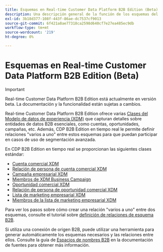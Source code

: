 ```yaml
---
title: Esquemas en Real-time Customer Data Platform B2B Edition (Beta)
description: Una descripción general de la función de los esquemas del Modelo de datos de experiencia (XDM) en Real-time Customer Data Platform B2B Edition.
exl-id: 3b18d377-108f-443f-86ae-dc7537cf9013
source-git-commit: 6f421a8ae77318ca2598d640cf7e27ea485ec9db
workflow-type: tm+mt
source-wordcount: '219'
ht-degree: 0%

---
```


# Esquemas en Real-time Customer Data Platform B2B Edition (Beta)

>[!IMPORTANT]
>
>Real-time Customer Data Platform B2B Edition está actualmente en versión beta. La documentación y la funcionalidad están sujetas a cambios.

Real-time Customer Data Platform B2B Edition ofrece varias [Clases del Modelo de datos de experiencia (XDM)](../../xdm/schema/composition.md#class) que capturan detalles sobre entidades de datos B2B esenciales, como cuentas, oportunidades, campañas, etc. Además, CDP B2B Edition en tiempo real le permite definir relaciones &quot;varios a uno&quot; entre estos esquemas para que puedan participar en casos de uso de segmentación avanzada.

En CDP B2B Edition en tiempo real se proporcionan las siguientes clases estándar:

* [Cuenta comercial XDM](../../xdm/classes/b2b/business-account.md)
* [Relación de persona de cuenta comercial XDM](../../xdm/classes/b2b/business-account-person-relation.md)
* [Campaña empresarial XDM](../../xdm/classes/b2b/business-campaign.md)
* [Miembros de XDM Business Campaign](../../xdm/classes/b2b/business-campaign-members.md)
* [Oportunidad comercial XDM](../../xdm/classes/b2b/business-opportunity.md)
* [Relación de persona de oportunidad comercial XDM](../../xdm/classes/b2b/business-opportunity-person-relation.md)
* [Lista de marketing empresarial XDM](../../xdm/classes/b2b/business-marketing-list.md)
* [Miembros de la lista de marketing empresarial XDM](../../xdm/classes/b2b/business-marketing-list-members.md)

Para ver los pasos sobre cómo crear una relación &quot;varios a uno&quot; entre dos esquemas, consulte el tutorial sobre [definición de relaciones de esquema B2B](../../xdm/tutorials/relationship-b2b.md).

Si utiliza una conexión de origen B2B, puede utilizar una herramienta para generar automáticamente los esquemas necesarios y las relaciones entre ellos. Consulte la guía de [Espacios de nombres B2B](../../sources/connectors/adobe-applications/marketo/marketo-namespaces.md) en la documentación de fuentes para obtener más información.
